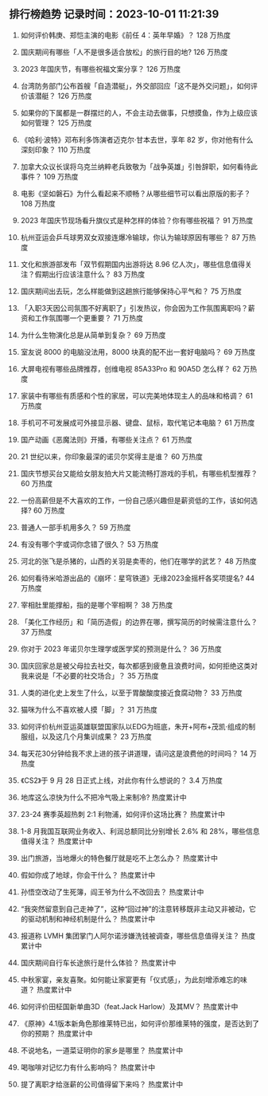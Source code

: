 
## 排行榜趋势 记录时间：2023-10-01 11:21:39
  
  1. 如何评价韩庚、郑恺主演的电影《前任 4：英年早婚》？ 128 万热度
    
  2. 国庆期间有哪些「人不是很多适合放松」的旅行目的地? 126 万热度
    
  3. 2023 年国庆节，有哪些祝福文案分享？ 126 万热度
    
  4. 台湾防务部门公布首艘「自造潜艇」，外交部回应「这不是外交问题」，如何评价该潜艇？ 126 万热度
    
  5. 如果你的下属都是一群摆烂的人，不会主动去做事，只想摸鱼，作为上级应该如何管理？ 125 万热度
    
  6. 《哈利·波特》邓布利多饰演者迈克尔·甘本去世，享年 82 岁，你对他有什么深刻印象？ 110 万热度
    
  7. 加拿大众议长误将乌克兰纳粹老兵致敬为「战争英雄」引咎辞职，如何看待此事件？ 109 万热度
    
  8. 电影《坚如磐石》为什么看起来不顺畅？从哪些细节可以看出原版的影子？ 108 万热度
    
  9. 2023 年国庆节现场看升旗仪式是种怎样的体验？你有哪些祝福？ 91 万热度
    
  10. 杭州亚运会乒乓球男双女双接连爆冷输球，你认为输球原因有哪些？ 87 万热度
    
  11. 文化和旅游部发布「双节假期国内出游将达 8.96 亿人次」，哪些信息值得关注？假期出行应该注意什么？ 83 万热度
    
  12. 国庆期间出去玩，怎么样能做到这趟旅行能够保持心平气和？ 75 万热度
    
  13. 「入职3天因公司氛围不好离职了」引发热议，你会因为工作氛围离职吗？薪资和工作氛围哪一个更重要？ 71 万热度
    
  14. 为什么生物演化总是从简单到复杂？ 69 万热度
    
  15. 室友说 8000 的电脑没法用，8000 块真的配不出一套好电脑吗？ 69 万热度
    
  16. 大屏电视有哪些品牌推荐，创维电视 85A33Pro 和 90A5D 怎么样？ 62 万热度
    
  17. 家装中有哪些有质感和个性的家居，可以完美地体现主人的品味和格调？ 61 万热度
    
  18. 手机可不可发展成可外接显示器、键盘、鼠标，取代笔记本电脑？ 61 万热度
    
  19. 国产动画《恶魔法则》开播，有哪些关注点？ 61 万热度
    
  20. 21 世纪以来，你印象最深的诺贝尔奖得主是谁？ 60 万热度
    
  21. 国庆节想买台又能给女朋友拍大片又能流畅打游戏的手机，有哪些机型推荐？ 60 万热度
    
  22. 一份高薪但是不大喜欢的工作，一份自己感兴趣但是薪资低的工作，该如何选择? 60 万热度
    
  23. 普通人一部手机用多久？ 59 万热度
    
  24. 有没有哪个字或词你念错了很久？ 53 万热度
    
  25. 河北的张飞是杀猪的，山西的关羽是卖枣的，他们在哪学的武艺？ 48 万热度
    
  26. 如何看待米哈游出品的《崩坏：星穹铁道》无缘2023金摇杆各奖项提名? 44 万热度
    
  27. 宰相肚里能撑船，指的是哪个宰相啊？ 38 万热度
    
  28. 「美化工作经历」和「简历造假」的边界在哪，撰写简历的时候需注意什么？ 37 万热度
    
  29. 你对于 2023 年诺贝尔生理学或医学奖的预测是什么？ 36 万热度
    
  30. 国庆回家总是被父母拉去社交，每次都感到疲惫且浪费时间，如何拒绝这类对我来说是「不必要的社交场合」？ 35 万热度
    
  31. 人类的进化史上发生了什么，以至于胃酸酸度接近食腐动物？ 33 万热度
    
  32. 猫咪为什么不喜欢被人摸「脚」？ 31 万热度
    
  33. 如何评价杭州亚运英雄联盟国家队以EDG为班底，朱开+阿布+茂凯·组成的制服组，以及这几个月集训成果？ 23 万热度
    
  34. 每天花30分钟给我不求上进的孩子讲道理，请问这是浪费他的时间吗？ 14 万热度
    
  35. 《CS2》于 9 月 28 日正式上线，对此你有什么想说的？ 3.4 万热度
    
  36. 地库这么凉快为什么不把冷气吸上来制冷? 热度累计中
    
  37. 23-24 赛季英超热刺 2:1 利物浦，如何评价这场比赛？ 热度累计中
    
  38. 1-8 月我国互联网业务收入、利润总额同比分别增长 2.6% 和 28%，哪些信息值得关注？ 热度累计中
    
  39. 出门旅游，当地爆火的特色餐厅就是吃不上怎么办？ 热度累计中
    
  40. 假如你成了地球，你会干什么？ 热度累计中
    
  41. 孙悟空改动了生死簿，阎王爷为什么不改回去？ 热度累计中
    
  42. “我突然留意到自己走神了”，这种“回过神”的注意转移既非主动又非被动，它的驱动机制和神经机制是什么？ 热度累计中
    
  43. 报道称 LVMH 集团掌门人阿尔诺涉嫌洗钱被调查，哪些信息值得关注？ 热度累计中
    
  44. 国庆期间自行车长途旅行是什么体验？ 热度累计中
    
  45. 中秋家宴，亲友喜聚。如何能让家宴更有「仪式感」，为此刻增添难忘的味道？ 热度累计中
    
  46. 如何评价田柾国新单曲3D（feat.Jack Harlow）及其MV？ 热度累计中
    
  47. 《原神》4.1版本新角色那维莱特已出，如何评价那维莱特的强度，是否达到了你的预期？ 热度累计中
    
  48. 不说地名，一道菜证明你的家乡是哪里？ 热度累计中
    
  49. 喝咖啡对记忆力有什么影响吗？ 热度累计中
    
  50. 提了离职才给涨薪的公司值得留下来吗？ 热度累计中
    